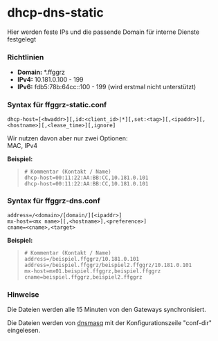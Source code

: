 # dhcp-dns-static

Hier werden feste IPs und die passende Domain für interne Dienste festgelegt

### Richtlinien

- **Domain:** *.ffggrz
- **IPv4:** 10.181.0.100 - 199
- **IPv6:** fdb5:78b:64cc::100 - 199 (wird erstmal nicht unterstützt)

### Syntax für ffggrz-static.conf

`dhcp-host=[<hwaddr>][,id:<client_id>|*][,set:<tag>][,<ipaddr>][,<hostname>][,<lease_time>][,ignore]`  

Wir nutzen davon aber nur zwei Optionen:  
MAC, IPv4


__Beispiel:__  
> `# Kommentar (Kontakt / Name)`  
> `dhcp-host=00:11:22:AA:BB:CC,10.181.0.101`  
> `dhcp-host=00:11:22:AA:BB:CC,10.181.0.101`  

### Syntax für ffggrz-dns.conf

`address=/<domain>/[domain/][<ipaddr>]`  
`mx-host=<mx name>[[,<hostname>],<preference>]`  
`cname=<cname>,<target>`  


__Beispiel:__  
> `# Kommentar (Kontakt / Name)`  
> `address=/beispiel.ffggrz/10.181.0.101`  
> `address=/beispiel.ffggrz/beispiel2.ffggrz/10.181.0.101`  
> `mx-host=mx01.beispiel.ffggrz,beispiel.ffggrz`  
> `cname=beispiel.ffggrz,beispiel2.ffggrz`  


### Hinweise

Die Dateien werden alle 15 Minuten von den Gateways synchronisiert.

Die Dateien werden von [dnsmasq](http://www.thekelleys.org.uk/dnsmasq/docs/dnsmasq-man.html) mit der Konfigurationszeile "conf-dir" eingelesen.
